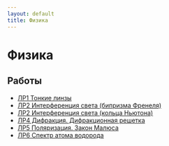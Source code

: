 ```yaml
---
layout: default
title: Физика
---
```


# Физика

## Работы

- [ЛР1 Тонкие линзы](../works/year-2/Физика/ЛР1%20Тонкие%20линзы.docx)
- [ЛР2 Интерференция света (бипризма Френеля)](../works/year-2/Физика/ЛР2%20Интерференция%20света%20(бипризма%20Френеля).docx)
- [ЛР2 Интерференция света (кольца Ньютона)](../works/year-2/Физика/ЛР2%20Интерференция%20света%20(кольца%20Ньютона).docx)
- [ЛР4 Дифракция. Дифракционная решетка](../works/year-2/Физика/ЛР4%20Дифракция.%20Дифракционная%20решетка.docx)
- [ЛР5 Поляризация. Закон Малюса](../works/year-2/Физика/ЛР5%20Поляризация.%20Закон%20Малюса.docx)
- [ЛР6 Спектр атома водорода](../works/year-2/Физика/ЛР6%20Спектр%20атома%20водорода.docx) 